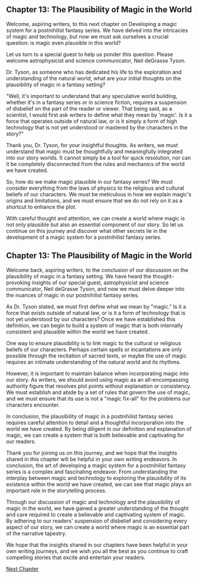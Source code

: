 ## Chapter 13: The Plausibility of Magic in the World

Welcome, aspiring writers, to this next chapter on Developing a magic system for a postnihilist fantasy series. We have delved into the intricacies of magic and technology, but now we must ask ourselves a crucial question: is magic even plausible in this world?

Let us turn to a special guest to help us ponder this question. Please welcome astrophysicist and science communicator, Neil deGrasse Tyson.

Dr. Tyson, as someone who has dedicated his life to the exploration and understanding of the natural world, what are your initial thoughts on the plausibility of magic in a fantasy setting?

"Well, it's important to understand that any speculative world building, whether it's in a fantasy series or in science fiction, requires a suspension of disbelief on the part of the reader or viewer. That being said, as a scientist, I would first ask writers to define what they mean by 'magic'. Is it a force that operates outside of natural law, or is it simply a form of high technology that is not yet understood or mastered by the characters in the story?"

Thank you, Dr. Tyson, for your insightful thoughts. As writers, we must understand that magic must be thoughtfully and meaningfully integrated into our story worlds. It cannot simply be a tool for quick resolution, nor can it be completely disconnected from the rules and mechanics of the world we have created.

So, how do we make magic plausible in our fantasy series? We must consider everything from the laws of physics to the religious and cultural beliefs of our characters. We must be meticulous in how we explain magic's origins and limitations, and we must ensure that we do not rely on it as a shortcut to enhance the plot.

With careful thought and attention, we can create a world where magic is not only plausible but also an essential component of our story. So let us continue on this journey and discover what other secrets lie in the development of a magic system for a postnihilist fantasy series.
## Chapter 13: The Plausibility of Magic in the World

Welcome back, aspiring writers, to the conclusion of our discussion on the plausibility of magic in a fantasy setting. We have heard the thought-provoking insights of our special guest, astrophysicist and science communicator, Neil deGrasse Tyson, and now we must delve deeper into the nuances of magic in our postnihilist fantasy series.

As Dr. Tyson stated, we must first define what we mean by "magic." Is it a force that exists outside of natural law, or is it a form of technology that is not yet understood by our characters? Once we have established this definition, we can begin to build a system of magic that is both internally consistent and plausible within the world we have created.

One way to ensure plausibility is to link magic to the cultural or religious beliefs of our characters. Perhaps certain spells or incantations are only possible through the recitation of sacred texts, or maybe the use of magic requires an intimate understanding of the natural world and its rhythms.

However, it is important to maintain balance when incorporating magic into our story. As writers, we should avoid using magic as an all-encompassing authority figure that resolves plot points without explanation or consistency. We must establish and abide by a set of rules that govern the use of magic, and we must ensure that its use is not a "magic fix-all" for the problems our characters encounter.

In conclusion, the plausibility of magic in a postnihilist fantasy series requires careful attention to detail and a thoughtful incorporation into the world we have created. By being diligent in our definition and explanation of magic, we can create a system that is both believable and captivating for our readers.

Thank you for joining us on this journey, and we hope that the insights shared in this chapter will be helpful in your own writing endeavors.
In conclusion, the art of developing a magic system for a postnihilist fantasy series is a complex and fascinating endeavor. From understanding the interplay between magic and technology to exploring the plausibility of its existence within the world we have created, we can see that magic plays an important role in the storytelling process.

Through our discussion of magic and technology and the plausibility of magic in the world, we have gained a greater understanding of the thought and care required to create a believable and captivating system of magic. By adhering to our readers' suspension of disbelief and considering every aspect of our story, we can create a world where magic is an essential part of the narrative tapestry.

We hope that the insights shared in our chapters have been helpful in your own writing journeys, and we wish you all the best as you continue to craft compelling stories that excite and entertain your readers.


[Next Chapter](14_Chapter14.md)